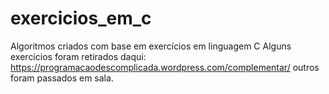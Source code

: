 # exercicios_em_c
Algoritmos criados com base em exercícios em linguagem C 
Alguns exercícios foram retirados daqui: https://programacaodescomplicada.wordpress.com/complementar/
outros foram passados em sala.
